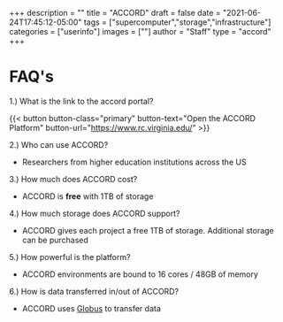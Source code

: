 +++
description = ""
title = "ACCORD"
draft = false
date = "2021-06-24T17:45:12-05:00"
tags = ["supercomputer","storage","infrastructure"]
categories = ["userinfo"]
images = [""]
author = "Staff"
type = "accord"
+++

# FAQ's

1.)  What is the link to the accord portal?

{{< button button-class="primary" button-text="Open the ACCORD Platform" button-url="https://www.rc.virginia.edu/" >}}

2.)  Who can use ACCORD?

+ Researchers from higher education institutions across the US

3.)  How much does ACCORD cost?

+ ACCORD is **free** with 1TB of storage

4.)  How much storage does ACCORD support?

+ ACCORD gives each project a free 1TB of storage. Additional storage can be purchased

5.)  How powerful is the platform?

+ ACCORD environments are bound to 16 cores / 48GB of memory

6.)  How is data transferred in/out of ACCORD?

+ ACCORD uses [Globus](https://www.globus.org/) to transfer data

